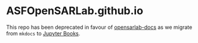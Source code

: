 # ASFOpenSARLab.github.io

This repo has been deprecated in favour of [opensarlab-docs](https://github.com/ASFOpenSARlab/opensarlab-docs) as we migrate from `mkdocs` to [Jupyter Books](https://next.jupyterbook.org/).
